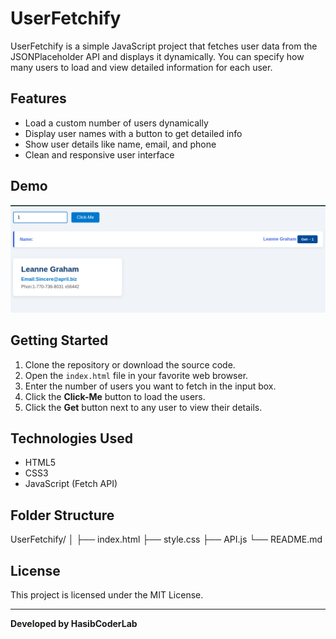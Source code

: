 # UserFetchify

UserFetchify is a simple JavaScript project that fetches user data from the JSONPlaceholder API and displays it dynamically. You can specify how many users to load and view detailed information for each user.

## Features

- Load a custom number of users dynamically
- Display user names with a button to get detailed info
- Show user details like name, email, and phone
- Clean and responsive user interface

## Demo

![UserFetchify Screenshot](Images/Screenshot.png)

## Getting Started

1. Clone the repository or download the source code.
2. Open the `index.html` file in your favorite web browser.
3. Enter the number of users you want to fetch in the input box.
4. Click the **Click-Me** button to load the users.
5. Click the **Get** button next to any user to view their details.

## Technologies Used

- HTML5
- CSS3
- JavaScript (Fetch API)

## Folder Structure

UserFetchify/
│
├── index.html
├── style.css
├── API.js
└── README.md


## License

This project is licensed under the MIT License.

---

**Developed by HasibCoderLab**
